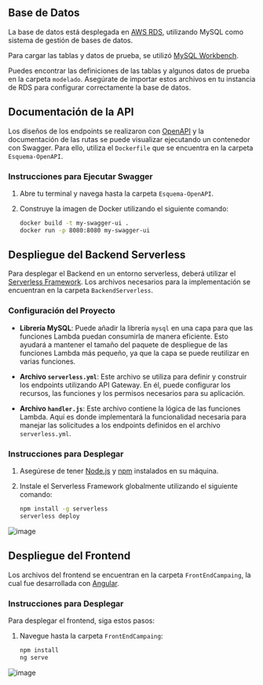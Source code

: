 ## Base de Datos

La base de datos está desplegada en [AWS RDS](https://aws.amazon.com/rds/), utilizando MySQL como sistema de gestión de bases de datos.

Para cargar las tablas y datos de prueba, se utilizó [MySQL Workbench](https://www.mysql.com/products/workbench/). 

Puedes encontrar las definiciones de las tablas y algunos datos de prueba en la carpeta `modelado`. Asegúrate de importar estos archivos en tu instancia de RDS para configurar correctamente la base de datos.

## Documentación de la API

Los diseños de los endpoints se realizaron con [OpenAPI](https://www.openapis.org/) y la documentación de las rutas se puede visualizar ejecutando un contenedor con Swagger. Para ello, utiliza el `Dockerfile` que se encuentra en la carpeta `Esquema-OpenAPI`.

### Instrucciones para Ejecutar Swagger

1. Abre tu terminal y navega hasta la carpeta `Esquema-OpenAPI`.
2. Construye la imagen de Docker utilizando el siguiente comando:

   ```bash
   docker build -t my-swagger-ui .
   docker run -p 8080:8080 my-swagger-ui

## Despliegue del Backend Serverless

Para desplegar el Backend en un entorno serverless, deberá utilizar el [Serverless Framework](https://www.serverless.com/). Los archivos necesarios para la implementación se encuentran en la carpeta `BackendServerless`.

### Configuración del Proyecto

- **Librería MySQL**: Puede añadir la librería `mysql` en una capa para que las funciones Lambda puedan consumirla de manera eficiente. Esto ayudará a mantener el tamaño del paquete de despliegue de las funciones Lambda más pequeño, ya que la capa se puede reutilizar en varias funciones.

- **Archivo `serverless.yml`**: Este archivo se utiliza para definir y construir los endpoints utilizando API Gateway. En él, puede configurar los recursos, las funciones y los permisos necesarios para su aplicación.

- **Archivo `handler.js`**: Este archivo contiene la lógica de las funciones Lambda. Aquí es donde implementará la funcionalidad necesaria para manejar las solicitudes a los endpoints definidos en el archivo `serverless.yml`.

### Instrucciones para Desplegar

1. Asegúrese de tener [Node.js](https://nodejs.org/) y [npm](https://www.npmjs.com/) instalados en su máquina.
2. Instale el Serverless Framework globalmente utilizando el siguiente comando:

   ```bash
   npm install -g serverless
   serverless deploy
![image](https://github.com/user-attachments/assets/f3c41e19-12a7-4e1f-85d6-4a3d7daa8e64)

## Despliegue del Frontend

Los archivos del frontend se encuentran en la carpeta `FrontEndCampaing`, la cual fue desarrollada con [Angular](https://angular.io/). 

### Instrucciones para Desplegar

Para desplegar el frontend, siga estos pasos:

1. Navegue hasta la carpeta `FrontEndCampaing`:

   ```bash
   npm install
   ng serve
![image](https://github.com/user-attachments/assets/0b38e517-ec1a-45c7-bc59-7b59bb950725)

